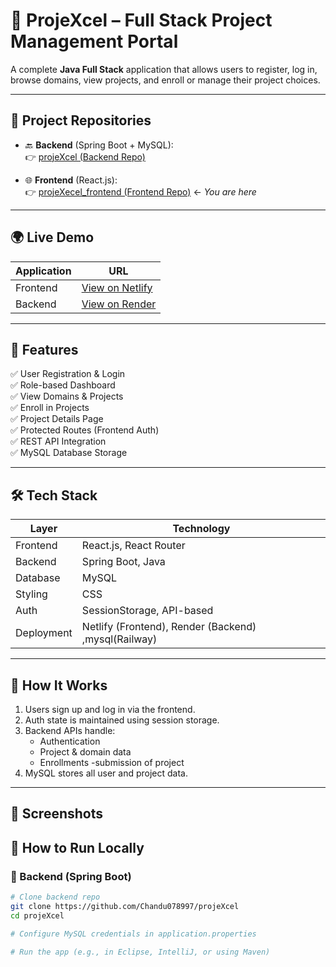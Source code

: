 # 🚀 ProjeXcel – Full Stack Project Management Portal

A complete **Java Full Stack** application that allows users to register, log in, browse domains, view projects, and enroll or manage their project choices.

---

## 📌 Project Repositories

- 🔙 **Backend** (Spring Boot + MySQL):  
  👉 [projeXcel (Backend Repo)](https://github.com/Chandu078997/projeXcel)

- 🌐 **Frontend** (React.js):  
  👉 [projeXecel_frontend (Frontend Repo)](https://github.com/Chandu078997/projeXecel_frontend) ← *You are here*

---

## 🌍 Live Demo

| Application | URL |
|-------------|-----|
| Frontend    | [View on Netlify](https://your-frontend-url.netlify.app) |
| Backend     | [View on Render](https://your-backend-url.onrender.com) |

---

## 🔑 Features

✅ User Registration & Login  
✅ Role-based Dashboard  
✅ View Domains & Projects  
✅ Enroll in Projects  
✅ Project Details Page   
✅ Protected Routes (Frontend Auth)  
✅ REST API Integration  
✅ MySQL Database Storage

---

## 🛠️ Tech Stack

| Layer      | Technology              |
|------------|--------------------------|
| Frontend   | React.js, React Router   |
| Backend    | Spring Boot, Java        |
| Database   | MySQL                    |
| Styling    | CSS                      |
| Auth       | SessionStorage, API-based|
| Deployment | Netlify (Frontend), Render (Backend) ,mysql(Railway)|

---

## 🧪 How It Works

1. Users sign up and log in via the frontend.
2. Auth state is maintained using session storage.
3. Backend APIs handle:
   - Authentication
   - Project & domain data
   - Enrollments
   -submission of project
4. MySQL stores all user and project data.

---

## 📸 Screenshots

<!-- Add your app screenshots here -->



## 🧰 How to Run Locally

### 🔧 Backend (Spring Boot)
```bash
# Clone backend repo
git clone https://github.com/Chandu078997/projeXcel
cd projeXcel

# Configure MySQL credentials in application.properties

# Run the app (e.g., in Eclipse, IntelliJ, or using Maven)
